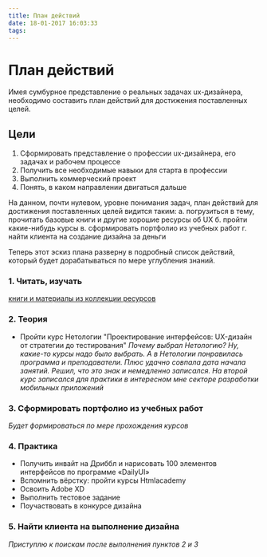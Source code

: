 ```yaml
---
title: План действий
date: 18-01-2017 16:03:33
tags: 
---
```


# План действий

Имея сумбурное представление о реальных задачах ux-дизайнера, необходимо составить план действий для достижения поставленных целей.

## Цели
1. Сформировать представление о профессии ux-дизайнера, его задачах и рабочем процессе
2. Получить все необходимые навыки для старта в профессии
3. Выполнить коммерческий проект
4. Понять, в каком направлении двигаться дальше

На данном, почти нулевом, уровне понимания задач, план действий для достижения поставленных целей видится таким:
  а. погрузиться в тему, прочитать базовые книги и другие хорошие ресурсы об UX
  б. пройти какие-нибудь курсы
  в. сформировать портфолио из учебных работ
  г. найти клиента на создание дизайна за деньги

Теперь этот эскиз плана разверну в подробный список действий, который будет дорабатываться по мере углубления знаний.

### 1. Читать, изучать
  [книги и материалы из коллекции ресурсов](/links/)

### 2. Теория
  * Пройти курс Нетологии "Проектирование интерфейсов: UX-дизайн от стратегии до тестирования"
  *Почему выбрал Нетологию? Ну, какие-то курсы надо было выбрать. А в Нетологии понравилась программа и преподаватели. Плюс удачно совпала дата начала занятий. Решил, что это знак и немедленно записался. На второй курс записался для практики в интересном мне секторе разработки мобильных приложений*

### 3. Сформировать портфолио из учебных работ
  *Будет формироваться по мере прохождения курсов*

### 4. Практика
  * Получить инвайт на Дриббл и нарисовать 100 элементов интерфейсов по программе «DailyUI»
  * Вспомнить вёрстку: пройти курсы Htmlacademy
  * Освоить Adobe XD
  * Выполнить тестовое задание
  * Поучаствовать в конкурсе дизайна

### 5. Найти клиента на выполнение дизайна
  *Приступлю к поискам после выполнения пунктов 2 и 3*




